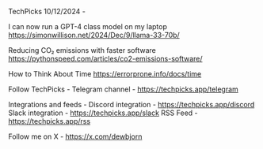 TechPicks 10/12/2024 -

I can now run a GPT-4 class model on my laptop
https://simonwillison.net/2024/Dec/9/llama-33-70b/

Reducing CO₂ emissions with faster software
https://pythonspeed.com/articles/co2-emissions-software/

How to Think About Time
https://errorprone.info/docs/time

Follow TechPicks -
Telegram channel - https://techpicks.app/telegram

Integrations and feeds -
Discord integration - https://techpicks.app/discord
Slack integration - https://techpicks.app/slack
RSS Feed - https://techpicks.app/rss

Follow me on X - https://x.com/dewbjorn